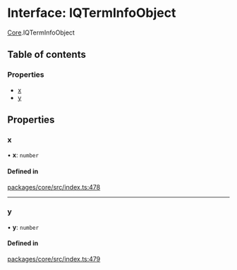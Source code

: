# Interface: IQTermInfoObject

[Core](../modules/Core.md).IQTermInfoObject

## Table of contents

### Properties

- [x](Core.IQTermInfoObject.md#x)
- [y](Core.IQTermInfoObject.md#y)

## Properties

### x

• **x**: `number`

#### Defined in

[packages/core/src/index.ts:478](https://github.com/iniquitybbs/iniquity/blob/b8c4706/packages/core/src/index.ts#L478)

___

### y

• **y**: `number`

#### Defined in

[packages/core/src/index.ts:479](https://github.com/iniquitybbs/iniquity/blob/b8c4706/packages/core/src/index.ts#L479)
